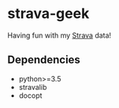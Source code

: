 # strava-geek

Having fun with my [Strava](http://bit.ly/strava-kelly) data!

## Dependencies

- python>=3.5
- stravalib
- docopt
